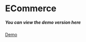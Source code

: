 # ECommerce
<h5>You can view the demo version here</h5>
<a href="https://ahmetovali-ecommerce-website.netlify.app/">Demo</a>
